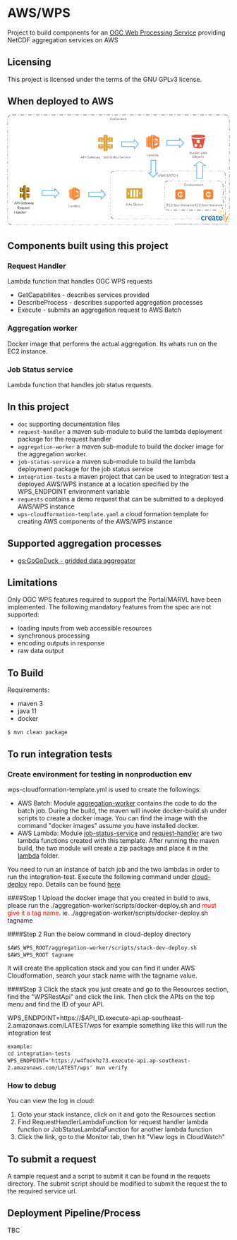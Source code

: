 # AWS/WPS

Project to build components for an [OGC Web Processing Service](http://www.opengeospatial.org/standards/wps) providing NetCDF aggregation services on AWS   

## Licensing
This project is licensed under the terms of the GNU GPLv3 license.

## When deployed to AWS

![Overview](doc/Overview.png)

## Components built using this project

### Request Handler

Lambda function that handles OGC WPS requests
  - GetCapabilites - describes services provided
  - DescribeProcess - describes supported aggregation processes
  - Execute - submits an aggregation request to AWS Batch

### Aggregation worker

Docker image that performs the actual aggregation.  Its whats run on the EC2 instance.

### Job Status service

Lambda function that handles job status requests.
 
## In this project

- ```doc``` supporting documentation files
- ```request-handler```  a maven sub-module to build the lambda deployment package for the request handler
- ```aggregation-worker``` a maven sub-module to build the docker image for the aggregation worker.
- ```job-status-service``` a maven sub-module to build the lambda deployment package for the job status service
- ```integration-tests``` a maven project that can be used to integration test a deployed AWS/WPS instance at a 
location specified by the WPS_ENDPOINT environment variable    
- ```requests``` contains a demo request that can be submitted to a deployed AWS/WPS instance
- ```wps-cloudformation-template.yaml``` a cloud formation template for creating AWS components of the AWS/WPS instance

## Supported aggregation processes

 * [gs:GoGoDuck - gridded data aggregator](doc/GoGoDuck.md)
 
## Limitations

Only OGC WPS features required to support the Portal/MARVL have been implemented. 
The following mandatory features from the spec are not supported:

 - loading inputs from web accessible resources
 - synchronous processing
 - encoding outputs in response
 - raw data output
 
## To Build

Requirements:
 
  * maven 3
  * java 11
  * docker

```
$ mvn clean package
```

## To run integration tests

### Create environment for testing in nonproduction env
wps-cloudformation-template.yml is used to create the followings:
- AWS Batch: Module [aggregation-worker](aggregation-worker) contains the code to do the batch job. During the build,
  the maven will invoke docker-build.sh under scripts to create a docker image. You can find the image with the command 
  "docker images" assume you have installed docker.
- AWS Lambda: Module [job-status-service](job-status-service) and [request-handler](request-handler) are two lambda 
  functions created with this template. After running the maven build, the two module will create a zip package and
  place it in the [lambda](lambda) folder.

You need to run an instance of batch job and the two lambdas in order to run the integration-test. Execute the following
command under [cloud-deploy](https://github.com/aodn/cloud-deploy) repo. Details can be found 
[here](https://github.com/aodn/cloud-deploy/blob/master/doc/ansible.md)

####Step 1
Upload the docker image that you created in build to aws, please run the ./aggregation-worker/scripts/docker-deploy.sh 
and <font color="red">must give it a tag name</font>. ie. ./aggregation-worker/scripts/docker-deploy.sh tagname

####Step 2
Run the below command in cloud-deploy directory 

```shell
$AWS_WPS_ROOT/aggregation-worker/scripts/stack-dev-deploy.sh $AWS_WPS_ROOT tagname
```

It will create the application stack and you can find it under AWS Cloudformation, search your stack name with
the tagname value. 

####Step 3
Click the stack you just create and go to the Resources section, find the "WPSRestApi" and click the link. Then
click the APIs on the top menu and find the ID of your API.

WPS_ENDPOINT=https://$API_ID.execute-api.ap-southeast-2.amazonaws.com/LATEST/wps for example something like this 
will run the integration test

```shell
example:
cd integration-tests
WPS_ENDPOINT='https://w4fnovhz73.execute-api.ap-southeast-2.amazonaws.com/LATEST/wps' mvn verify
```

### How to debug
You can view the log in cloud:
1. Goto your stack instance, click on it and goto the Resources section
2. Find RequestHandlerLambdaFunction for request handler lambda function or JobStatusLambdaFunction for another lambda
   function
3. Click the link, go to the Monitor tab, then hit "View logs in CloudWatch"


## To submit a request

A sample request and a script to submit it can be found in the requets directory.   The submit script should be modified
 to submit the request the to the required service url. 

    
## Deployment Pipeline/Process

TBC
